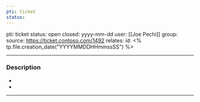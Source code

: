 ```yaml
---
pti: ticket
status:
---
```

pti: ticket 
status: open
closed: yyyy-mm-dd
user: [[Joe Pechi]]
group: 
source: https://ticket.contoso.com/1492
relates: 
id: <% tp.file.creation_date("YYYYMMDDHHmmssSS") %>

---
### Description
-
-

---
